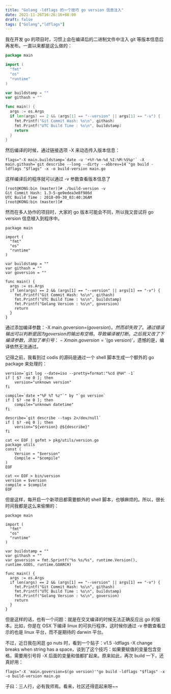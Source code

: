 ```yaml
---
title: "Golang -ldflags 的一个技巧 go version 信息注入"
date: 2021-11-26T16:26:16+08:00
draft: false
tags: ["Golang","ldflags"]
---
```


我在开发 go 的项目时，习惯上会在编译后的二进制文件中注入 git 等版本信息后再发布。一直以来都是这么做的：

```go
package main

import (
  "fmt"
  "os"
  "runtime"
)

var buildstamp = ""
var githash = ""

func main() {
  args := os.Args
  if len(args) == 2 && (args[1] == "--version" || args[1] == "-v") {
    fmt.Printf("Git Commit Hash: %s\n", githash)
    fmt.Printf("UTC Build Time : %s\n", buildstamp)
    return
  }
}
```

然后编译的时候，通过链接选项 -X 来动态传入版本信息：

```
flags="-X main.buildstamp=`date -u '+%Y-%m-%d_%I:%M:%S%p'` -X main.githash=`git describe --long --dirty --abbrev=14`"go build -ldflags "$flags" -x -o build-version main.go
```
<!--more-->
这样编译后的程序就可以通过 -v 参数查看版本信息了

```
[root@KONG:bin (master)]# ./build-version -v
Git Commit Hash: 1.3-5-ge9edea3e8f986d
UTC Build Time : 2018-09-30_03:40:36AM
[root@KONG:bin (master)]#
```

然而在多人协作的项目时，大家的 go 版本可能会不同，所以我又尝试将 go version 信息植入到程序中。

```
package main

import (
  "fmt"
  "os"
  "runtime"
)

var buildstamp = ""
var githash = ""
var goversion = ""

func main() {
  args := os.Args
  if len(args) == 2 && (args[1] == "--version" || args[1] == "-v") {
    fmt.Printf("Git Commit Hash: %s\n", githash)
    fmt.Printf("UTC Build Time : %s\n", buildstamp)
    fmt.Printf("Golang Version : %s\n", goversion)
    return
  }
}
```

通过添加编译参数：-X main.goversion=$(go version)，然而却失败了。通过错误输出可以判断是因为 go version 的输出有空格，导致编译被打断。之后我又改了下编译参数，添加了单引号：-X main.goversion='$(go version)'，遗憾的是，编译依然无法通过。

记得之前，我看到过 codis 的源码是通过一个 shell 脚本生成一个额外的 go package 来处理的：

```
version=`git log --date=iso --pretty=format:"%cd @%H" -1`
if [ $? -ne 0 ]; then
    version="unknown version"
fi

compile=`date +"%F %T %z"`" by "`go version`
if [ $? -ne 0 ]; then
    compile="unknown datetime"
fi

describe=`git describe --tags 2>/dev/null`
if [ $? -eq 0 ]; then
    version="${version} @${describe}"
fi

cat << EOF | gofmt > pkg/utils/version.go
package utils
const (
    Version = "$version"
    Compile = "$compile"
)
EOF

cat << EOF > bin/version
version = $version
compile = $compile
EOF
```

但是这样，每开启一个新项目都需要额外的 shell 脚本，也够麻烦的。所以，很长时间我都是这么来偷懒的：

```
package main

import (
  "fmt"
  "os"
  "runtime"
)

var buildstamp = ""
var githash = ""
var goversion = fmt.Sprintf("%s %s/%s", runtime.Version(), runtime.GOOS, runtime.GOARCH)

func main() {
  args := os.Args
  if len(args) == 2 && (args[1] == "--version" || args[1] == "-v") {
    fmt.Printf("Git Commit Hash: %s\n", githash)
    fmt.Printf("UTC Build Time : %s\n", buildstamp)
    fmt.Printf("Golang Version : %s\n", goversion)
    return
  }
}
```

但是这样的话，也有一个问题：就是在交叉编译的时候无法正确反应出 go 的版本。比如，你是在 OSX 下编译 linux 的可执行程序，这时候你通过 -v 参数查看显示的也是 linux 平台，而不是期待的 darwin 平台。

不过，近日我在闲逛 go nuts 时，看到一个贴子：v1.5 -ldflags -X change breaks when string has a space，谈到了这个技巧：如果要赋值的变量包含空格，需要用引号将 -X 后面的变量和值都扩起来。原来如此，再次 build 一下，还真好用：

```
flags="-X 'main.goversion=$(go version)'"go build -ldflags "$flags" -x -o build-version main.go
```

子曰：三人行，必有我师焉。看来，社区还得逛起来呀~~
